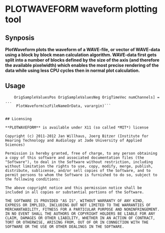 # PLOTWAVEFORM waveform plotting tool

## Synposis
**PlotWaveform plots the waveform of a WAVE-file, or vector of WAVE-data using a block by block mean calculation algorithm. WAVE-data first gets split into a number of blocks defined by the size of the axis (and therefore the available pixelwidth) which enables the most precise rendering of the data while using less CPU cycles then in normal plot calculation.**

## Usage

```[myFigure myAxes myPrint vZoomPosition OrigStartEndVal ... 
    OrigSampleValuesPos OrigSampleValuesNeg OrigTimeVec numChannels] = ... 
     PlotWaveform(szFileNameOrData, varargin)```


## Licensing

**PLOTWAVEFORM** is available under X11 (so called *MIT*) license

Copyright (c) 2011-2012 Jan Willhaus, Joerg Bitzer (Institute for Hearing Technology and Audiology at Jade University of Applied Sciences)

Permission is hereby granted, free of charge, to any person obtaining a copy of this software and associated documentation files (the "Software"), to deal in the Software without restriction, including without limitation the rights to use, copy, modify, merge, publish, distribute, sublicense, and/or sell copies of the Software, and to permit persons to whom the Software is furnished to do so, subject to the following conditions: 

The above copyright notice and this permission notice shall be included in all copies or substantial portions of the Software.

THE SOFTWARE IS PROVIDED "AS IS", WITHOUT WARRANTY OF ANY KIND, EXPRESS OR IMPLIED, INCLUDING BUT NOT LIMITED TO THE WARRANTIES OF MERCHANTABILITY, FITNESS FOR A PARTICULAR PURPOSE AND NONINFRINGEMENT. IN NO EVENT SHALL THE AUTHORS OR COPYRIGHT HOLDERS BE LIABLE FOR ANY CLAIM, DAMAGES OR OTHER LIABILITY, WHETHER IN AN ACTION OF CONTRACT, TORT OR OTHERWISE, ARISING FROM, OUT OF OR IN CONNECTION WITH THE SOFTWARE OR THE USE OR OTHER DEALINGS IN THE SOFTWARE.